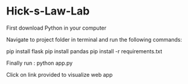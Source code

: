 # Hick-s-Law-Lab

First download Python in your computer

Navigate to project folder in terminal and run the following commands:

pip install flask
pip install pandas
pip install -r requirements.txt


Finally run : python app.py

Click on link provided to visualize web app
